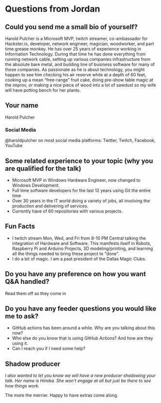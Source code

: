 # Questions from Jordan
## Could you send me a small bio of yourself? 

Harold Pulcher is a Microsoft MVP, twitch streamer, co-ambassador for Hackster.io, developer, network engineer, magician, woodworker, and part time grease monkey. He has over 25 years of experience working in Information Technology. During that time he has done everything from running network cable, setting up various companies infrastructure from the absolute bare metal, and building line of business software for many of those companies. As passionate as he is about technology, you might happen to see him checking his air reserve while at a depth of 60 feet, cooking up a mean “free-range” fruit cake, doing pre-show table magic at the improv, or making a nice piece of wood into a lot of sawdust so my wife will have potting bench for her plants.

## Your name
Harold Pulcher

### Social Media
@haroldpulcher on most social media platforms: Twitter, Twitch, Facebook, YouTube

## Some related experience to your topic (why you are qualified for the talk)

- Microsoft MVP in Windows Hardware Engineer, now changed to Windows Development.
- Full time software developers for the last 12 years using Git the entire time
- Over 30 years in the IT world doing a variety of jobs, all involving the production and delivering of services.
- Currently have of 60 repositories with various projects.

## Fun Facts
- I twitch stream Mon, Wed, and Fri from 8-10 PM Central talking the integration of Hardware and Software.  This manifests itself in Robots, Raspberry Pi and Arduino Projects, 3D modeling/printing, and learning all the things needed to bring these project to "done".
- I do a bit of magic.  I am a past president of the Dallas Magic Clubs.
  
## Do you have any preference on how you want Q&A handled?

Read them off as they come in

## Do you have any feeder questions you would like me to ask? 

- GitHub actions has been around a while.  Why are you talking about this now?
- Who else do you know that is using GitHub Actions?  And how are they using it.
- Can I reach you if I need some help?

## Shadow producer

*I also wanted to let you know we will have a new producer shadowing your talk. Her name is Himika. She won't engage at all but just be there to see how things work.*

The more the merrier.  Happy to have extras come along.


